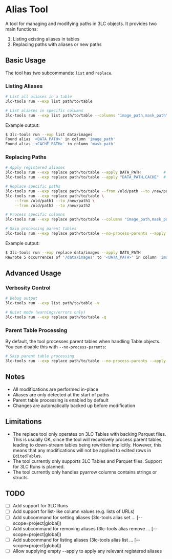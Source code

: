 # Alias Tool

A tool for managing and modifying paths in 3LC objects. It provides two main functions:

1. Listing existing aliases in tables
2. Replacing paths with aliases or new paths

## Basic Usage

The tool has two subcommands: `list` and `replace`.

### Listing Aliases

```bash
# List all aliases in a table
3lc-tools run --exp list path/to/table

# List aliases in specific columns
3lc-tools run --exp list path/to/table --columns "image_path,mask_path"
```

Example output:

```bash
$ 3lc-tools run --exp list data/images
Found alias '<DATA_PATH>' in column 'image_path'
Found alias '<CACHE_PATH>' in column 'mask_path'
```

### Replacing Paths

```bash
# Apply registered aliases
3lc-tools run --exp replace path/to/table --apply DATA_PATH          # Single alias
3lc-tools run --exp replace path/to/table --apply "DATA_PATH,CACHE"  # Multiple aliases

# Replace specific paths
3lc-tools run --exp replace path/to/table --from /old/path --to /new/path
3lc-tools run --exp replace path/to/table \
    --from /old/path1 --to /new/path1 \
    --from /old/path2 --to /new/path2

# Process specific columns
3lc-tools run --exp replace path/to/table --columns "image_path,mask_path" --apply DATA_PATH

# Skip processing parent tables
3lc-tools run --exp replace path/to/table --no-process-parents --apply DATA_PATH
```

Example output:

```bash
$ 3lc-tools run --exp replace data/images --apply DATA_PATH
Rewrote 5 occurrences of '/data/images' to '<DATA_PATH>' in column 'image_path'
```

## Advanced Usage

### Verbosity Control

```bash
# Debug output
3lc-tools run --exp list path/to/table -v

# Quiet mode (warnings/errors only)
3lc-tools run --exp replace path/to/table -q
```

### Parent Table Processing

By default, the tool processes parent tables when handling Table objects. You can disable this with `--no-process-parents`:

```bash
# Skip parent table processing
3lc-tools run --exp replace path/to/table --no-process-parents --apply DATA_PATH
```

## Notes

- All modifications are performed in-place
- Aliases are only detected at the start of paths
- Parent table processing is enabled by default
- Changes are automatically backed up before modification

## Limitations

- The replace tool only operates on 3LC Tables with backing Parquet files. This is usually OK, since the tool will recursively process parent tables, leading to down-stream tables being rewritten implicitly. However, this means that any modifications will not be applied to edited rows in `EditedTable`s.
- The tool currently only supports 3LC Tables and Parquet files. Support for 3LC Runs is planned.
- The tool currently only handles pyarrow columns contains strings or structs.

## TODO

- [ ] Add support for 3LC Runs
- [ ] Add support for list-like column values (e.g. lists of URLs)
- [ ] Add subcommand for setting aliases (3lc-tools alias set ... [--scope=project|global])
- [ ] Add subcommand for removing aliases (3lc-tools alias remove ... [--scope=project|global])
- [ ] Add subcommand for listing aliases (3lc-tools alias list ... [--scope=project|global])
- [ ] Allow supplying empty --apply to apply any relevant registered aliases
